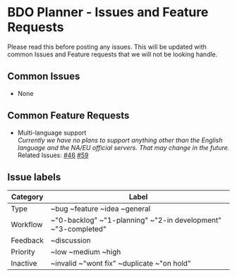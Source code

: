 # BDO Planner - Issues and Feature Requests

Please read this before posting any issues. This will be updated with common Issues and Feature requests that we will not be looking handle.

## Common Issues

-   None

## Common Feature Requests

-   Multi-language support  
    _Currently we have no plans to support anything other than the English language and the NA/EU official servers. That may change in the future._  
    Related Issues: [#46](https://gitlab.com/bdo_planner/issues/issues/46) [#59](https://gitlab.com/bdo_planner/issues/issues/59)

## Issue labels

| Category | Label |
| ------ | ------ |
| Type | ~bug ~feature ~idea ~general |
| Workflow | ~"0-backlog" ~"1-planning" ~"2-in development" ~"3-completed"
| Feedback | ~discussion |
| Priority | ~low ~medium ~high |
| Inactive | ~invalid ~"wont fix" ~duplicate ~"on hold" |